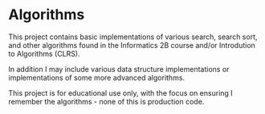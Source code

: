 Algorithms
==========

This project contains basic implementations of various search, search sort, and other algorithms found in the Informatics 2B course and/or Introdution to Algorithms (CLRS).

In addition I may include various data structure implementations or implementations of some more advanced algorithms.

This project is for educational use only, with the focus on ensuring I remember the algorithms - none of this is production code.
